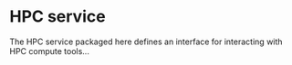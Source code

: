# HPC service

The HPC service packaged here defines an interface for interacting with HPC compute tools...
